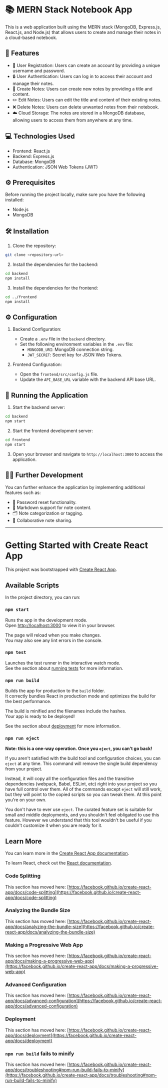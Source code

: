 # 📚 MERN Stack Notebook App

This is a web application built using the MERN stack (MongoDB, Express.js, React.js, and Node.js) that allows users to create and manage their notes in a cloud-based notebook.

## 🚀 Features

- 🔐 User Registration: Users can create an account by providing a unique username and password.
- 🔒 User Authentication: Users can log in to access their account and manage their notes.
- 📝 Create Notes: Users can create new notes by providing a title and content.
- ✏️ Edit Notes: Users can edit the title and content of their existing notes.
- ❌ Delete Notes: Users can delete unwanted notes from their notebook.
- ☁️ Cloud Storage: The notes are stored in a MongoDB database, allowing users to access them from anywhere at any time.

## 💻 Technologies Used

- Frontend: React.js
- Backend: Express.js
- Database: MongoDB
- Authentication: JSON Web Tokens (JWT)

## ⚙️ Prerequisites

Before running the project locally, make sure you have the following installed:

- Node.js
- MongoDB

## 🛠️ Installation

1. Clone the repository:

```bash
git clone <repository-url>
```

2. Install the dependencies for the backend:

```bash
cd backend
npm install
```

3. Install the dependencies for the frontend:

```bash
cd ../frontend
npm install
```

## ⚙️ Configuration

1. Backend Configuration:
   - Create a `.env` file in the `backend` directory.
   - Set the following environment variables in the `.env` file:
     - `MONGODB_URI`: MongoDB connection string.
     - `JWT_SECRET`: Secret key for JSON Web Tokens.

2. Frontend Configuration:
   - Open the `frontend/src/config.js` file.
   - Update the `API_BASE_URL` variable with the backend API base URL.

## 🚀 Running the Application

1. Start the backend server:

```bash
cd backend
npm start
```

2. Start the frontend development server:

```bash
cd frontend
npm start
```

3. Open your browser and navigate to `http://localhost:3000` to access the application.

## 👨‍💻 Further Development

You can further enhance the application by implementing additional features such as:

- 📧 Password reset functionality.
- 📄 Markdown support for note content.
- 🗂️ Note categorization or tagging.
- 👥 Collaborative note sharing.

---


# Getting Started with Create React App

This project was bootstrapped with [Create React App](https://github.com/facebook/create-react-app).

## Available Scripts

In the project directory, you can run:

### `npm start`

Runs the app in the development mode.\
Open [http://localhost:3000](http://localhost:3000) to view it in your browser.

The page will reload when you make changes.\
You may also see any lint errors in the console.

### `npm test`

Launches the test runner in the interactive watch mode.\
See the section about [running tests](https://facebook.github.io/create-react-app/docs/running-tests) for more information.

### `npm run build`

Builds the app for production to the `build` folder.\
It correctly bundles React in production mode and optimizes the build for the best performance.

The build is minified and the filenames include the hashes.\
Your app is ready to be deployed!

See the section about [deployment](https://facebook.github.io/create-react-app/docs/deployment) for more information.

### `npm run eject`

**Note: this is a one-way operation. Once you `eject`, you can't go back!**

If you aren't satisfied with the build tool and configuration choices, you can `eject` at any time. This command will remove the single build dependency from your project.

Instead, it will copy all the configuration files and the transitive dependencies (webpack, Babel, ESLint, etc) right into your project so you have full control over them. All of the commands except `eject` will still work, but they will point to the copied scripts so you can tweak them. At this point you're on your own.

You don't have to ever use `eject`. The curated feature set is suitable for small and middle deployments, and you shouldn't feel obligated to use this feature. However we understand that this tool wouldn't be useful if you couldn't customize it when you are ready for it.

## Learn More

You can learn more in the [Create React App documentation](https://facebook.github.io/create-react-app/docs/getting-started).

To learn React, check out the [React documentation](https://reactjs.org/).

### Code Splitting

This section has moved here: [https://facebook.github.io/create-react-app/docs/code-splitting](https://facebook.github.io/create-react-app/docs/code-splitting)

### Analyzing the Bundle Size

This section has moved here: [https://facebook.github.io/create-react-app/docs/analyzing-the-bundle-size](https://facebook.github.io/create-react-app/docs/analyzing-the-bundle-size)

### Making a Progressive Web App

This section has moved here: [https://facebook.github.io/create-react-app/docs/making-a-progressive-web-app](https://facebook.github.io/create-react-app/docs/making-a-progressive-web-app)

### Advanced Configuration

This section has moved here: [https://facebook.github.io/create-react-app/docs/advanced-configuration](https://facebook.github.io/create-react-app/docs/advanced-configuration)

### Deployment

This section has moved here: [https://facebook.github.io/create-react-app/docs/deployment](https://facebook.github.io/create-react-app/docs/deployment)

### `npm run build` fails to minify

This section has moved here: [https://facebook.github.io/create-react-app/docs/troubleshooting#npm-run-build-fails-to-minify](https://facebook.github.io/create-react-app/docs/troubleshooting#npm-run-build-fails-to-minify)
